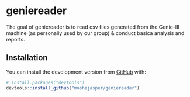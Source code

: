 
<!-- README.md is generated from README.Rmd. Please edit that file -->

# geniereader

<!-- badges: start -->
<!-- badges: end -->

The goal of geniereader is to read csv files generated from the
Genie-III machine (as personally used by our group) & conduct basica
analysis and reports.

## Installation

You can install the development version from
[GitHub](https://github.com/) with:

``` r
# install.packages("devtools")
devtools::install_github("moshejasper/geniereader")
```
